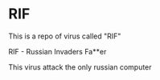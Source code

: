 # RIF
This is a repo of virus called "RIF"

RIF - Russian Invaders Fa**er

This virus attack the only russian computer
